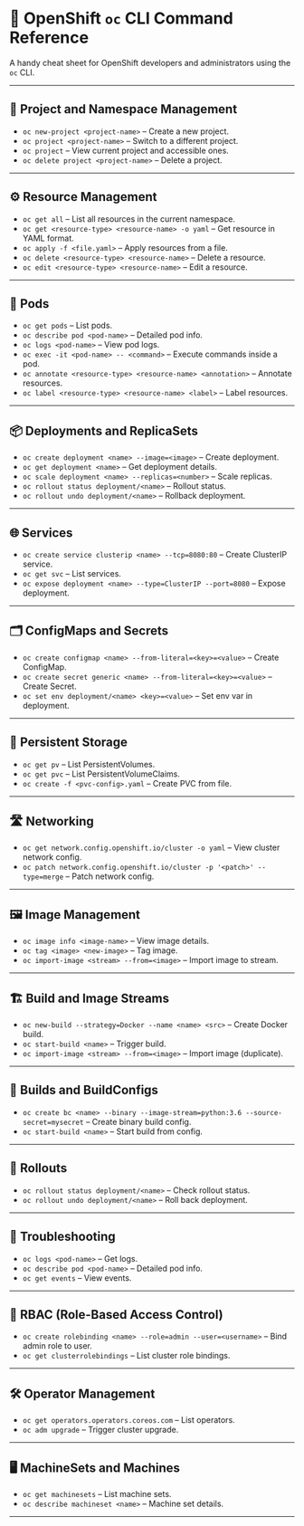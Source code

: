 # 📘 OpenShift `oc` CLI Command Reference

A handy cheat sheet for OpenShift developers and administrators using the `oc` CLI.

---

## 📁 Project and Namespace Management
- `oc new-project <project-name>` – Create a new project.
- `oc project <project-name>` – Switch to a different project.
- `oc project` – View current project and accessible ones.
- `oc delete project <project-name>` – Delete a project.

---

## ⚙️ Resource Management
- `oc get all` – List all resources in the current namespace.
- `oc get <resource-type> <resource-name> -o yaml` – Get resource in YAML format.
- `oc apply -f <file.yaml>` – Apply resources from a file.
- `oc delete <resource-type> <resource-name>` – Delete a resource.
- `oc edit <resource-type> <resource-name>` – Edit a resource.

---

## 🧱 Pods
- `oc get pods` – List pods.
- `oc describe pod <pod-name>` – Detailed pod info.
- `oc logs <pod-name>` – View pod logs.
- `oc exec -it <pod-name> -- <command>` – Execute commands inside a pod.
- `oc annotate <resource-type> <resource-name> <annotation>` – Annotate resources.
- `oc label <resource-type> <resource-name> <label>` – Label resources.

---

## 📦 Deployments and ReplicaSets
- `oc create deployment <name> --image=<image>` – Create deployment.
- `oc get deployment <name>` – Get deployment details.
- `oc scale deployment <name> --replicas=<number>` – Scale replicas.
- `oc rollout status deployment/<name>` – Rollout status.
- `oc rollout undo deployment/<name>` – Rollback deployment.

---

## 🌐 Services
- `oc create service clusterip <name> --tcp=8080:80` – Create ClusterIP service.
- `oc get svc` – List services.
- `oc expose deployment <name> --type=ClusterIP --port=8080` – Expose deployment.

---

## 🗂 ConfigMaps and Secrets
- `oc create configmap <name> --from-literal=<key>=<value>` – Create ConfigMap.
- `oc create secret generic <name> --from-literal=<key>=<value>` – Create Secret.
- `oc set env deployment/<name> <key>=<value>` – Set env var in deployment.

---

## 💾 Persistent Storage
- `oc get pv` – List PersistentVolumes.
- `oc get pvc` – List PersistentVolumeClaims.
- `oc create -f <pvc-config>.yaml` – Create PVC from file.

---

## 🛣️ Networking
- `oc get network.config.openshift.io/cluster -o yaml` – View cluster network config.
- `oc patch network.config.openshift.io/cluster -p '<patch>' --type=merge` – Patch network config.

---

## 🖼️ Image Management
- `oc image info <image-name>` – View image details.
- `oc tag <image> <new-image>` – Tag image.
- `oc import-image <stream> --from=<image>` – Import image to stream.

---

## 🏗️ Build and Image Streams
- `oc new-build --strategy=Docker --name <name> <src>` – Create Docker build.
- `oc start-build <name>` – Trigger build.
- `oc import-image <stream> --from=<image>` – Import image (duplicate).

---

## 🔧 Builds and BuildConfigs
- `oc create bc <name> --binary --image-stream=python:3.6 --source-secret=mysecret` – Create binary build config.
- `oc start-build <name>` – Start build from config.

---

## 🔁 Rollouts
- `oc rollout status deployment/<name>` – Check rollout status.
- `oc rollout undo deployment/<name>` – Roll back deployment.

---

## 🧩 Troubleshooting
- `oc logs <pod-name>` – Get logs.
- `oc describe pod <pod-name>` – Detailed pod info.
- `oc get events` – View events.

---

## 🔐 RBAC (Role-Based Access Control)
- `oc create rolebinding <name> --role=admin --user=<username>` – Bind admin role to user.
- `oc get clusterrolebindings` – List cluster role bindings.

---

## 🛠️ Operator Management
- `oc get operators.operators.coreos.com` – List operators.
- `oc adm upgrade` – Trigger cluster upgrade.

---

## 🖥️ MachineSets and Machines
- `oc get machinesets` – List machine sets.
- `oc describe machineset <name>` – Machine set details.

---
